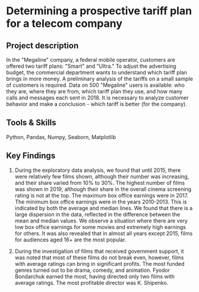 # Determining a prospective tariff plan for a telecom company

## Project description 
In the "Megaline" company, a federal mobile operator, customers are offered two tariff plans: "Smart" and "Ultra." To adjust the advertising budget, the commercial department wants to understand which tariff plan brings in more money. A preliminary analysis of the tariffs on a small sample of customers is required. Data on 500 "Megaline" users is available: who they are, where they are from, which tariff plan they use, and how many calls and messages each sent in 2018. It is necessary to analyze customer behavior and make a conclusion - which tariff is better (for the company).

## Tools & Skills
Python, Pandas, Numpy, Seaborn, Matplotlib

## Key Findings
1) During the exploratory data analysis, we found that until 2015, there were relatively few films shown, although their number was increasing, and their share varied from 10% to 30%. The highest number of films was shown in 2019, although their share in the overall cinema screening rating is not at the top. The maximum box office earnings were in 2017. The minimum box office earnings were in the years 2010-2013. This is indicated by both the average and median lines.
We found that there is a large dispersion in the data, reflected in the difference between the mean and median values. We observe a situation where there are very low box office earnings for some movies and extremely high earnings for others. It was also revealed that in almost all years except 2015, films for audiences aged 16+ are the most popular.

2) During the investigation of films that received government support, it was noted that most of these films do not break even, however, films with average ratings can bring in significant profits. The most funded genres turned out to be drama, comedy, and animation. Fyodor Bondarchuk earned the most, having directed only two films with average ratings. The most profitable director was K. Shipenko.
